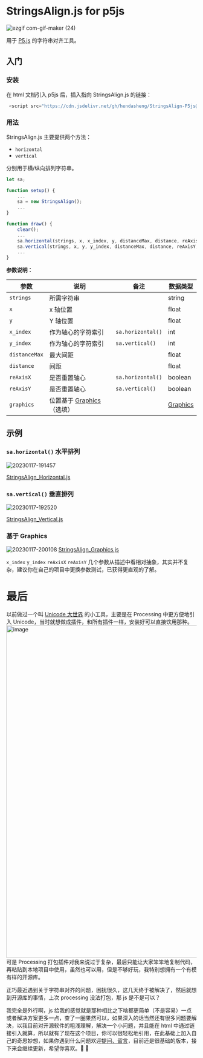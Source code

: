 # StringsAlign.js for p5js
![ezgif com-gif-maker (24)](https://user-images.githubusercontent.com/20842136/213120229-7886b55f-ea22-4bd4-ac30-a1ecdba7ef8d.gif)

用于 [P5.js](http://www.p5js.org/) 的字符串对齐工具。

## 入门
### 安装
在 html 文档引入 p5js 后，插入指向 StringsAlign.js 的链接：
``` javascript
 <script src="https://cdn.jsdelivr.net/gh/hendasheng/StringsAlign-P5js@main/scripts/stringsAlign.js"></script>
```

### 用法
StringsAlign.js 主要提供两个方法：
 - `horizontal`
 - `vertical`
 
 分别用于横/纵向排列字符串。


``` javascript
let sa;

function setup() {
    ...
    sa = new StringsAlign();
    ...
}

function draw() {
    clear();
    ...
    sa.horizontal(strings, x, x_index, y, distanceMax, distance, reAxisX, graphics);
    sa.vertical(strings, x, y, y_index, distanceMax, distance, reAxisY, graphics);
    ...
}
```

**参数说明：**

| 参数 | 说明 | 备注 | 数据类型 |
| ------------- | ------------- | ------------- | ------------- |
|  `strings`  | 所需字符串  ||string|
| `x` | x 轴位置 ||float|
| `y` | Y 轴位置 ||float|
| `x_index` | 作为轴心的字符索引 | `sa.horizontal()`|int|
| `y_index` | 作为轴心的字符索引 | `sa.vertical()`|int|
| `distanceMax` | 最大间距 ||float|
| `distance` | 间距 ||float|
| `reAxisX` | 是否重置轴心 |`sa.horizontal()`|boolean|
| `reAxisY` | 是否重置轴心 |`sa.vertical()`|boolean|
| `graphics` | 位置基于 [Graphics](https://p5js.org/zh-Hans/reference/#/p5/createGraphics)（选填） | |[Graphics](https://p5js.org/zh-Hans/reference/#/p5/createGraphics)|

## 示例
### `sa.horizontal()` 水平排列
![20230117-191457](https://user-images.githubusercontent.com/20842136/212885315-5463264f-e7f6-4e11-bac2-8bc7fb91a243.gif)

[StringsAlign_Horizontal.js](example/StringsAlign_Horizontal.js)

### `sa.vertical()` 垂直排列
![20230117-192520](https://user-images.githubusercontent.com/20842136/212887460-9776eec5-fdb7-4bdb-adad-e80d237a4364.gif)

[StringsAlign_Vertical.js](example/StringsAlign_Vertical.js)

### 基于 Graphics
![20230117-200108](https://user-images.githubusercontent.com/20842136/212893932-fd3f6fd9-8a82-494c-a00e-67cb68a014d5.gif)
[StringsAlign_Graphics.js](example/StringsAlign_Graphics.js)

`x_index` `y_index` `reAxisX` `reAxisY` 几个参数从描述中看相对抽象，其实并不复杂，建议你在自己的项目中更换参数测试，已获得更直观的了解。

# 最后
以前做过一个叫 [Unicode 大世界](https://github.com/hendasheng/UnicodeBigBigWorld-forProcessing) 的小工具，主要是在 Processing 中更方便地引入 Unicode，当时就想做成插件，和所有插件一样，安装好可以直接饮用那种。
<img width="878" alt="image" src="https://user-images.githubusercontent.com/20842136/213111326-0c0c31e9-a758-4604-a153-a2db44c60b43.png">
可是 Processing 打包插件对我来说过于复杂，最后只能让大家笨笨地复制代码，再粘贴到本地项目中使用，虽然也可以用，但是不够好玩，我特别想拥有一个有模有样的开源库。

正巧最近遇到关于字符串对齐的问题，困扰很久，这几天终于被解决了，然后就想到开源库的事情，上次 processing 没法打包，那 js 是不是可以？

我完全是外行啊，js 给我的感觉就是那种相比之下啥都更简单（不是容易）一点或者解决方案更多一点，查了一圈果然可以，如果深入的话当然还有很多问题要解决，以我目前对开源软件的粗浅理解，解决一个小问题，并且能在 html 中通过链接引入就算，所以就有了现在这个项目，你可以很轻松地引用，在此基础上加入自己的奇思妙想，如果你遇到什么问题欢迎[提问、留言](https://github.com/hendasheng/StringsAlign-P5js/issues)，目前还是很基础的版本，接下来会继续更新，希望你喜欢。🤗 🎉